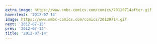 ```yaml
---
extra_image: https://www.smbc-comics.com/comics/20120714after.gif
hovertext: '2012-07-14'
image: https://www.smbc-comics.com/comics/20120714.gif
next: '2012-07-15'
prev: '2012-07-13'
title: '2012-07-14'
---
```


